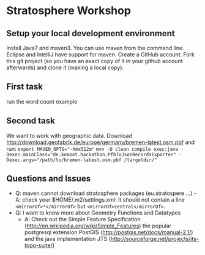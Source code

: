 # Stratosphere Workshop #

## Setup your local development environment ##

Install Java7 and maven3. You can use maven from the command line. Eclipse and IntelliJ have support for maven. Create a GitHub account. Fork this git project (so you have an exact copy of it in your github account afterwards) and clone it (making a local copy).

## First task ##

run the word count example

## Second task ##

We want to work with geographic data. Download http://download.geofabrik.de/europe/germany/bremen-latest.osm.pbf and run:
`export MAVEN_OPTS="-Xmx512m"` 
`mvn -U clean compile exec:java -Dexec.mainClass="de.komoot.hackathon.PfbToJsonRecordsExporter" -Dexec.args="/path/to/bremen-latest.osm.pbf /targetdir/"`


## Questions and Issues ##
  -  Q: maven cannot download stratosphere packages (eu.stratospere ...)
    -  A: check your $HOME/.m2/settings.xml: It should not contain a line `<mirrorOf>*</mirrorOf>` but `<mirrorOf>central</mirrorOf>`.
  - Q: I want to know more about Geometry Functions and Datatypes
    - A: Check out the Simple Feature Specification (http://en.wikipedia.org/wiki/Simple_Features) the popular postgresql extension PostGIS (http://postgis.net/docs/manual-2.1/) and the java implementation JTS (http://sourceforge.net/projects/jts-topo-suite/)

